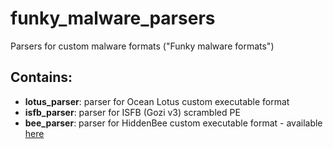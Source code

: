 # funky_malware_parsers
Parsers for custom malware formats ("Funky malware formats")

Contains:
-
+ **lotus_parser**: parser for Ocean Lotus custom executable format
+ **isfb_parser**: parser for ISFB (Gozi v3) scrambled PE
+ **bee_parser**: parser for HiddenBee custom executable format - available [here](https://github.com/hasherezade/bee_parser)
